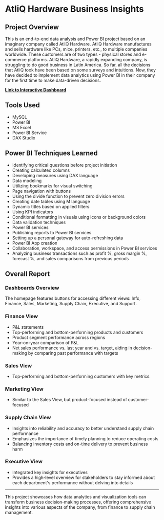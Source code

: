 # AtliQ Hardware Business Insights

## Project Overview
This is an end-to-end data analysis and Power BI project based on an imaginary company called AtliQ Hardware. AtliQ Hardware manufactures and sells hardware like PCs, mice, printers, etc., to multiple companies worldwide. These customers are of two types - physical stores and e-commerce platforms. AtliQ Hardware, a rapidly expanding company, is struggling to do good business in Latin America. So far, all the decisions that AtliQ took have been based on some surveys and intuitions. Now, they have decided to implement data analytics using Power BI in their company for the first time to make data-driven decisions.

**[Link to Interactive Dashboard](https://project.novypro.com/uEtWmo)**

## Tools Used
- MySQL
- Power BI
- MS Excel
- Power BI Service
- DAX Studio

## Power BI Techniques Learned
- Identifying critical questions before project initiation
- Creating calculated columns
- Developing measures using DAX language
- Data modeling
- Utilizing bookmarks for visual switching
- Page navigation with buttons
- Using the divide function to prevent zero division errors
- Creating date tables using M language
- Dynamic titles based on applied filters
- Using KPI indicators
- Conditional formatting in visuals using icons or background colors
- Data validation techniques
- Power BI services
- Publishing reports to Power BI services
- Setting up a personal gateway for auto-refreshing data
- Power BI App creation
- Collaboration, workspace, and access permissions in Power BI services
- Analyzing business transactions such as profit %, gross margin %, forecast %, and sales comparisons from previous periods

## Overall Report

### Dashboards Overview
The homepage features buttons for accessing different views: Info, Finance, Sales, Marketing, Supply Chain, Executive, and Support.

### Finance View
- P&L statements
- Top-performing and bottom-performing products and customers
- Product segment performance across regions
- Year-on-year comparison of P&L
- Net sales performance vs. last year and vs. target, aiding in decision-making by comparing past performance with targets

### Sales View
- Top-performing and bottom-performing customers with key metrics

### Marketing View
- Similar to the Sales View, but product-focused instead of customer-focused

### Supply Chain View
- Insights into reliability and accuracy to better understand supply chain performance
- Emphasizes the importance of timely planning to reduce operating costs
- Balancing inventory costs and on-time delivery to prevent business harm

### Executive View
- Integrated key insights for executives
- Provides a high-level overview for stakeholders to stay informed about each department's performance without delving into details

---

This project showcases how data analytics and visualization tools can transform business decision-making processes, offering comprehensive insights into various aspects of the company, from finance to supply chain management.
